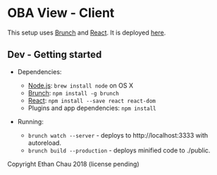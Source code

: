# OBA View - Client

This setup uses [Brunch](http://brunch.io) and [React](http://facebook.github.io/react).  It is deployed [here](https://echau18.gitlab.io/obaview).

## Dev - Getting started

* Dependencies:
    * [Node.js](http://nodejs.org): `brew install node` on OS X
    * [Brunch](http://brunch.io): `npm install -g brunch`
    * [React](http://facebook.github.io/react): `npm install --save react react-dom`
    * Plugins and app dependencies: `npm install`

* Running:
    * `brunch watch --server` - deploys to http://localhost:3333 with autoreload.
    * `brunch build --production` - deploys minified code to ./public.

Copyright Ethan Chau 2018 (license pending)
